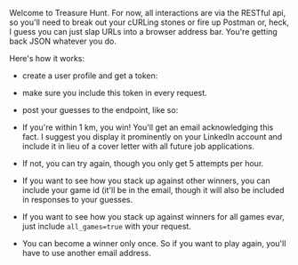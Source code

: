 Welcome to Treasure Hunt. For now, all interactions are via the RESTful api, so you'll need to break out your cURLing stones or fire up Postman or, heck, I guess you can just slap URLs into a browser address bar. You're getting back JSON whatever you do. 

Here's how it works: 
- create a user profile and get a token: 

- make sure you include this token in every request. 

- post your guesses to the endpoint, like so: 

- If you're within 1 km, you win! You'll get an email acknowledging this fact. I suggest you display it prominently on your LinkedIn account and include it in lieu of a cover letter with all future job applications. 

- If not, you can try again, though you only get 5 attempts per hour. 

- If you want to see how you stack up against other winners, you can include your game id (it'll be in the email, though it will also be included in responses to your guesses. 

- If you want to see how you stack up against winners for all games evar, just include `all_games=true` with your request. 

- You can become a winner only once. So if you want to play again, you'll have to use another email address. 
